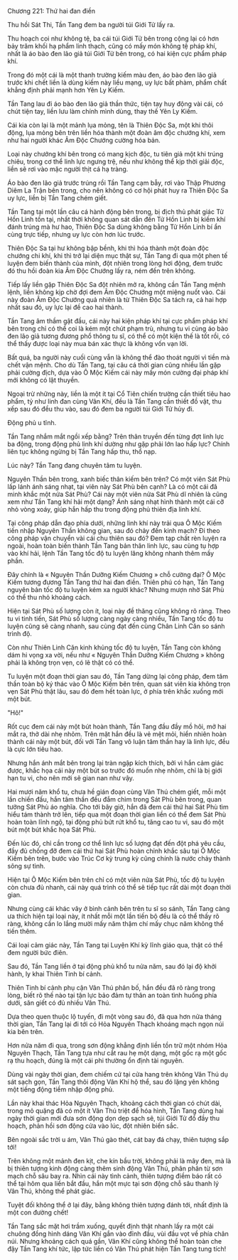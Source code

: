 




Chương 221: Thứ hai đan điền


Thu hồi Sát Thi, Tần Tang đem ba người túi Giới Tử lấy ra.

Thu hoạch coi như không tệ, ba cái túi Giới Tử bên trong cộng lại có hơn bảy trăm khối hạ phẩm linh thạch, cũng có mấy món không tệ pháp khí, nhất là áo bào đen lão giả túi Giới Tử bên trong, có hai kiện cực phẩm pháp khí.

Trong đó một cái là một thanh trường kiếm màu đen, áo bào đen lão giả trước khi chết liền là dùng kiếm này liều mạng, uy lực bất phàm, phẩm chất khẳng định phải mạnh hơn Yên Ly Kiếm.

Tần Tang lau đi áo bào đen lão giả thần thức, tiện tay huy động vài cái, có chút tiện tay, liền lưu làm chính mình dùng, thay thế Yên Ly Kiếm.

Cái kia còn lại là một mảnh lụa mỏng, tên là Thiên Độc Sa, một khi thôi động, lụa mỏng bên trên liền hóa thành một đoàn âm độc chướng khí, xem như hai người khác Âm Độc Chướng cường hóa bản.

Loại này chướng khí bên trong có mang kịch độc, tu tiên giả một khi trúng chiêu, trong cơ thể linh lực ngưng trệ, nếu như không thể kịp thời giải độc, liền sẽ rơi vào mặc người thịt cá hạ tràng.

Áo bào đen lão giả trước trúng rồi Tần Tang cạm bẫy, rơi vào Thập Phương Diêm La Trận bên trong, cho nên không có cơ hội phát huy ra Thiên Độc Sa uy lực, liền bị Tần Tang chém giết.

Tần Tang tại một lần câu cá hành động bên trong, bị địch thủ phát giác Tử Hồn Linh tồn tại, nhất thời không quan sát dẫn đến Tử Hồn Linh bị kiếm khí đánh trúng mà hư hao, Thiên Độc Sa dùng không bằng Tử Hồn Linh bí ẩn cùng trực tiếp, nhưng uy lực còn hơn lúc trước.

Thiên Độc Sa tại hư không bập bềnh, khi thì hóa thành một đoàn độc chướng chi khí, khi thì trở lại diện mục thật sự, Tần Tang đi qua một phen tế luyện đem biến thành của mình, đột nhiên trong lòng hơi động, đem trước đó thu hồi đoàn kia Âm Độc Chướng lấy ra, ném đến trên không.

Tiếp lấy liền gặp Thiên Độc Sa đột nhiên mở ra, không cần Tần Tang mệnh lệnh, liền không kịp chờ đợi đem Âm Độc Chướng một miệng nuốt vào. Cái này đoàn Âm Độc Chướng quả nhiên là từ Thiên Độc Sa tách ra, cả hai hợp nhất sau đó, uy lực lại đề cao hai thành.

Tần Tang âm thầm gật đầu, cái này hai kiện pháp khí tại cực phẩm pháp khí bên trong chỉ có thể coi là kém một chút phạm trù, nhưng tu vi cùng áo bào đen lão giả tương đương phổ thông tu sĩ, có thể có một kiện thế là tốt rồi, có thể thấy được loại này mua bán xác thực là không vốn vạn lời.

Bất quá, ba người này cuối cùng vẫn là không thể đào thoát người vì tiền mà chết vận mệnh. Cho dù Tần Tang, tại câu cá thời gian cũng nhiều lần gặp phải cường địch, dựa vào Ô Mộc Kiếm cái này mấy món cường đại pháp khí mới không có lật thuyền.

Ngoại trừ những này, liền là một ít tại Cổ Tiên chiến trường cần thiết tiêu hao phẩm, tỷ như linh đan cùng Vân Khí, đều là Tần Tang cần thiết đồ vật, thu xếp sau đó đều thu vào, sau đó đem ba người túi Giới Tử hủy đi.

Động phủ u tĩnh.

Tần Tang nhắm mắt ngồi xếp bằng? Trên thân truyền đến từng đợt linh lực ba động, trong động phủ linh khí dường như gặp phải lớn lao hấp lực? Chính liên tục không ngừng bị Tần Tang hấp thu, thổ nạp.

Lúc này? Tần Tang đang chuyên tâm tu luyện.

Nguyên Thần bên trong, xanh biếc thân kiếm bên trên? Có một viên Sát Phù lấp lánh ánh sáng nhạt, tại viên này Sát Phù bên cạnh? Là có một cái đã minh khắc một nửa Sát Phù? Cái này một viên nửa Sát Phù dĩ nhiên là cũng xem như Tần Tang khí hải một dạng? Ánh sáng nhạt hình thành một cái cỡ nhỏ vòng xoáy, giúp hắn hấp thu trong động phủ thiên địa linh khí.

Tại công pháp dẫn đạo phía dưới, những linh khí này trải qua Ô Mộc Kiếm tiến nhập Nguyên Thần không gian, sau đó chảy đến kinh mạch? Đi theo công pháp vận chuyển vài cái chu thiên sau đó? Đem tạp chất rèn luyện ra ngoài, hoàn toàn biến thành Tần Tang bản thân linh lực, sau cùng tụ hợp vào khí hải, lệnh Tần Tang tốc độ tu luyện lăng không nhanh thêm mấy phần.

Đây chính là « Nguyên Thần Dưỡng Kiếm Chương » chỗ cường đại? Ô Mộc Kiếm tương đương Tần Tang thứ hai đan điền. Thiên phú có hạn, Tần Tang nguyên bản tốc độ tu luyện kém xa người khác? Nhưng mượn nhờ Sát Phù có thể thu nhỏ khoảng cách.

Hiện tại Sát Phù số lượng còn ít, loại này đề thăng cũng không rõ ràng. Theo tu vi tinh tiến, Sát Phù số lượng càng ngày càng nhiều, Tần Tang tốc độ tu luyện cũng sẽ càng nhanh, sau cùng đạt đến cùng Chân Linh Căn so sánh trình độ.

Còn như Thiên Linh Căn kinh khủng tốc độ tu luyện, Tần Tang còn không dám hi vọng xa vời, nếu như « Nguyên Thần Dưỡng Kiếm Chương » không phải là không trọn vẹn, có lẽ thật có có thể.

Tu luyện một đoạn thời gian sau đó, Tần Tang dừng lại công pháp, đem tâm thần toàn bộ ký thác vào Ô Mộc Kiếm bên trên, quan sát viên kia không trọn vẹn Sát Phù thật lâu, sau đó đem hết toàn lực, ở phía trên khắc xuống mới một bút.

"Hô!"

Rốt cục đem cái này một bút hoàn thành, Tần Tang đầu đầy mồ hôi, mở hai mắt ra, thở dài nhẹ nhõm. Trên mặt hắn đều là vẻ mệt mỏi, hiển nhiên hoàn thành cái này một bút, đối với Tần Tang vô luận tâm thần hay là linh lực, đều là cực lớn tiêu hao.

Nhưng hắn ánh mắt bên trong lại tràn ngập kích thích, bởi vì hắn cảm giác được, khắc họa cái này một bút so trước đó muốn nhẹ nhõm, chỉ là bị giới hạn tu vi, cho nên mới sẽ gian nan như vậy.

Hai mươi năm khổ tu, chưa hề gián đoạn cùng Vân Thú chém giết, mỗi một lần chiến đấu, hắn tâm thần đều đắm chìm trong Sát Phù bên trong, quan tưởng Sát Phù áo nghĩa. Cho tới bây giờ, hắn đã đem cái thứ hai Sát Phù tìm hiểu tám thành trở lên, tiếp qua một đoạn thời gian liền có thể đem Sát Phù hoàn toàn lĩnh ngộ, tại động phủ bứt rứt khổ tu, tăng cao tu vi, sau đó một bút một bút khắc họa Sát Phù.

Đến lúc đó, chỉ cần trong cơ thể linh lực số lượng đạt đến đột phá yêu cầu, đầy đủ chống đỡ đem cái thứ hai Sát Phù hoàn chỉnh khắc sâu tại Ô Mộc Kiếm bên trên, bước vào Trúc Cơ kỳ trung kỳ cũng chính là nước chảy thành sông sự tình.

Hiện tại Ô Mộc Kiếm bên trên chỉ có một viên nửa Sát Phù, tốc độ tu luyện còn chưa đủ nhanh, cái này quá trình có thể sẽ tiếp tục rất dài một đoạn thời gian.

Nhưng cùng cái khác vây ở bình cảnh bên trên tu sĩ so sánh, Tần Tang càng ưa thích hiện tại loại này, ít nhất mỗi một lần tiến bộ đều là có thể thấy rõ ràng, không cần lo lắng mười mấy năm thậm chí mấy chục năm không thể tiến thêm.

Cái loại cảm giác này, Tần Tang tại Luyện Khí kỳ lĩnh giáo qua, thật có thể đem người bức điên.

Sau đó, Tần Tang liền ở tại động phủ khổ tu nửa năm, sau đó lại độ khởi hành, ly khai Thiên Tinh bí cảnh.

Thiên Tinh bí cảnh phụ cận Vân Thú phân bố, hắn đều đã rõ ràng trong lòng, biết rõ thế nào tại tận lực bảo đảm tự thân an toàn tình huống phía dưới, săn giết có đủ nhiều Vân Thú.

Dựa theo quen thuộc lộ tuyến, đi một vòng sau đó, đã qua hơn nửa tháng thời gian, Tần Tang lại đi tới có Hỏa Nguyên Thạch khoáng mạch ngọn núi kia bên trên.

Hơn nửa năm đi qua, trong sơn động khẳng định liền tồn trữ một nhóm Hỏa Nguyên Thạch, Tần Tang tựa như cắt rau hẹ một dạng, một gốc rạ một gốc rạ thu hoạch, đúng là một cái phi thường ổn định tài nguyên.

Dùng vài ngày thời gian, đem chiếm cứ tại cửa hang trên không Vân Thú dụ sát sạch gọn, Tần Tang thôi động Vân Khí hộ thể, sau đó lặng yên không một tiếng động tiềm nhập động phủ.

Lần này khai thác Hỏa Nguyên Thạch, khoảng cách thời gian có chút dài, trong mỏ quặng đã có một ít Vân Thú triệt để hóa hình, Tần Tang dùng hai ngày thời gian mới đưa sơn động dọn dẹp sạch sẽ, túi Giới Tử đổ đầy thu hoạch, phản hồi sơn động cửa vào lúc, đột nhiên biến sắc.

Bên ngoài sắc trời u ám, Vân Thú gào thét, cát bay đá chạy, thiên tượng sắp tới!

Trên không một mảnh đen kịt, che kín bầu trời, không phải là mây đen, mà là bị thiên tượng kinh động càng thêm sinh động Vân Thú, phân phân từ sơn mạch chỗ sâu bay ra. Nhìn cái này tình cảnh, thiên tượng điềm báo rất có thể tại hôm qua liền bắt đầu, hắn một mực tại sơn động chỗ sâu thanh lý Vân Thú, không thể phát giác.

Tuyệt đối không thể ở lại đây, bằng không thiên tượng đánh tới, nhất định là một con đường chết!

Tần Tang sắc mặt hơi trầm xuống, quyết định thật nhanh lấy ra một cái chuông đồng hình dáng Vân Khí gắn vào đỉnh đầu, vùi đầu vọt về phía chân núi. Nhưng khoảng cách quá gần, Vân Khí cũng không thể hoàn toàn che đậy Tần Tang khí tức, lập tức liền có Vân Thú phát hiện Tần Tang tung tích!




